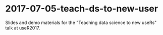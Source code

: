 # 2017-07-05-teach-ds-to-new-user
Slides and demo materials for the "Teaching data science to new useRs" talk at useR2017.
